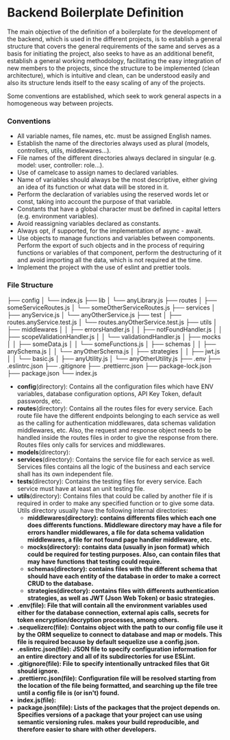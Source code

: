 <h1>Backend Boilerplate Definition</h1>
<p>
The main objective of the definition of a boilerplate for the development of the backend, which is used in the different projects, is to establish a general structure that covers the general requirements of the same and serves as a basis for initiating the project, also seeks to have as an additional benefit, establish a general working methodology, facilitating the easy integration of new members to the projects, since the structure to be implemented (clean architecture), which is intuitive and clean, can be understood easily and also its structure lends itself to the easy scaling of any of the projects.

Some conventions are established, which seek to work general aspects in a homogeneous way between projects.

<p>
<h3>Conventions</h3>
<ul>
<li>All variable names, file names, etc. must be assigned English names.</li>
<li>Establish the name of the directories always used as plural (models, controllers, utils, middlewares...).</li>
<li>File names of the different directories always declared in singular (e.g. model: user, controller: role...).</li>
<li>Use of camelcase to assign names to declared variables.</li>
<li>Name of variables should always be the most descriptive, either giving an idea of its function or what data will be stored in it.</li>
<li>Perform the declaration of variables using the reserved words let or const, taking into account the purpose of that variable.</li>
<li>Constants that have a global character must be defined in capital letters (e.g. environment variables).</li>
<li>Avoid reassigning variables declared as constants.</li>
<li>Always opt, if supported, for the implementation of async - await.</li>
<li>Use objects to manage functions and variables between components. Perform the export of such objects and in the process of requiring functions or variables of that component, perform the destructuring of it and avoid importing all the data, which is not required at the time.</li>
<li>Implement the project with the use of eslint and prettier tools.</li>
</ul>
<h3>File Structure</h3>
<p>
├── config
│    └── index.js
├── lib
│    └── anyLibrary.js
├── routes
│    ├── someServiceRoutes.js
│    └── someOtherServiceRoutes.js
├── services
│    ├── anyService.js
│    └── anyOtherService.js
├── test
│    ├── routes.anyService.test.js
│    └── routes.anyOtherService.test.js
├── utils
│    ├── middlewares
│    │    ├── errorsHandler.js
│    │    ├── notFoundHandler.js
│    │    ├── scopeValidationHandler.js
│    │    └── validationdHandler.js
│    ├── mocks
│    │    ├── someData.js
│    │    └── someFunctions.js
│    ├── schemas
│    │    ├── anySchema.js
│    │    └── anyOtherSchema.js
│    ├── strategies
│    │     ├── jwt.js
│    │     └── basic.js
│    ├── anyUtility.js
│    └── anyOtherUtility.js
├── .env
├── .eslintrc.json
├── .gitignore
├── .prettierrc.json
├── package-lock.json
├── package.json
└── index.js
</p>
<ul>
<li><b>config</b>(directory): Contains all the configuration files which have ENV variables, database configuration options, API Key Token, default passwords, etc.</li>
<li><b>routes</b>(directory): Contains all the routes files for every service. Each route file have the different endpoints belonging to each service as well as the calling for authentication middlewares, data schemas validation middlewares, etc. Also, the request and response object needs to be handled inside the routes files in order to give the response from there. Routes files only calls for services and middlewares.</li>
<li><b>models</b>(directory):</li>
<li><b>services</b>(directory): Contains the service file for each service as well. Services files contains all the logic of the business and each service shall has its own independent file.</li>
<li><b>tests</b>(directory): Contains the testing files for every service. Each service must have at least an unit testing file.</li>
<li><b>utils</b>(directory): Contains files that could be called by another file if is required in order to make any specified function or to give some data. Utils directory usually have the following internal directories:
<ul>
    <li><b>middlewares<b>(directory): contains differents files which each one does differents functions. Middleware directory may have a file for errors handler middlewares, a file for data schema validation middlewares, a file for not found page handler middleware, etc.</li>
    <li><b>mocks</b>(directory): contains data (usually in json format) which could be required for testing purposes. Also, can contain files that may have functions that testing could require.</li>
    <li><b>schemas</b>(directory): contains files with the different schema that should have each entity of the database in order to make a correct CRUD to the database.</li>
    <li><b>strategies</b>(directory): contains files with differents authentication strategies, as well as JWT (Json Web Token) or basic strategies.</li>
</ul>
</li>
<li><b>.env</b>(file): File that will contain all the environment variables used either for the database connection, external apis calls, secrets for token encryption/decryption processes, among others.</li>
<li><b>.sequelizerc</b>(file): Contains object with the path to our config file use it by the ORM sequelize to connect to database and map or models. This file is required because by default sequelize use a config.json.</li>
<li><b>.eslintrc.json</b>(file): JSON file to specify configuration information for an entire directory and all of its subdirectories for use ESLint.</li>
<li><b>.gitignore</b>(file): File to specify intentionally untracked files that Git should ignore.</li>
<li><b>.prettierrc.json</b>(file): Configuration file will be resolved starting from the location of the file being formatted, and searching up the file tree until a config file is (or isn't) found.</li>
<li><b>index.js</b>(file):</li>
<li><b>package.json</b>(file): Lists of the packages that the project depends on. Specifies versions of a package that your project can use using semantic versioning rules. makes your build reproducible, and therefore easier to share with other developers.</li>
</ul>
